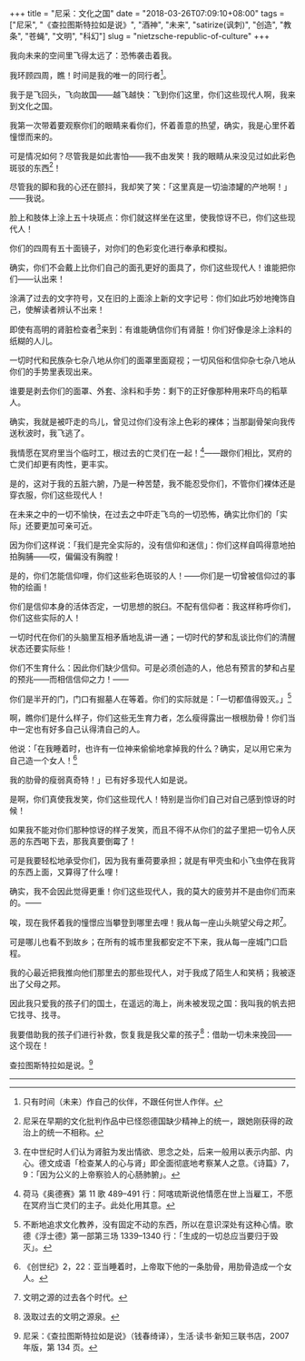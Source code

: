 +++
title = "尼采：文化之国"
date = "2018-03-26T07:09:10+08:00"
tags = ["尼采", "《查拉图斯特拉如是说》", "酒神", "未来", "satirize(讽刺)", "创造", "教条", "苍蝇", "文明", "科幻"]
slug = "nietzsche-republic-of-culture"
+++

我向未来的空间里飞得太远了：恐怖袭击着我。

我环顾四周，瞧！时间是我的唯一的同行者[^1]。

我于是飞回头，飞向故国——越飞越快：飞到你们这里，你们这些现代人啊，我来到文化之国。

我第一次带着要观察你们的眼睛来看你们，怀着善意的热望，确实，我是心里怀着憧憬而来的。

可是情况如何？尽管我是如此害怕——我不由发笑！我的眼睛从来没见过如此彩色斑驳的东西[^2]！

尽管我的脚和我的心还在颤抖，我却笑了笑：「这里真是一切油漆罐的产地啊！」——我说。

脸上和肢体上涂上五十块斑点：你们就这样坐在这里，使我惊讶不已，你们这些现代人！

你们的四周有五十面镜子，对你们的色彩变化进行奉承和模拟。

确实，你们不会戴上比你们自己的面孔更好的面具了，你们这些现代人！谁能把你们——认出来！

涂满了过去的文字符号，又在旧的上面涂上新的文字记号：你们如此巧妙地掩饰自己，使解读者辨认不出来！

即使有高明的肾脏检查者[^3]来到：有谁能确信你们有肾脏！你们好像是涂上涂料的纸糊的人儿。

一切时代和民族杂七杂八地从你们的面罩里面窥视；一切风俗和信仰杂七杂八地从你们的手势里表现出来。

谁要是剥去你们的面罩、外套、涂料和手势：剩下的正好像那种用来吓鸟的稻草人。

确实，我就是被吓走的鸟儿，曾见过你们没有涂上色彩的裸体；当那副骨架向我传送秋波时，我飞逃了。

我情愿在冥府里当个临时工，根过去的亡灵们在一起！[^4]——跟你们相比，冥府的亡灵们却更有肉性，更丰实。

是的，这对于我的五脏六腑，乃是一种苦楚，我不能忍受你们，不管你们裸体还是穿衣服，你们这些现代人！

在未来之中的一切不愉快，在过去之中吓走飞鸟的一切恐怖，确实比你们的「实际」还要更加可亲可近。

因为你们这样说：「我们是完全实际的，没有信仰和迷信」：你们这样自鸣得意地拍拍胸脯——哎，偏偏没有胸膛！

是的，你们怎能信仰哩，你们这些彩色斑驳的人！——你们是一切曾被信仰过的事物的绘画！

你们是信仰本身的活体否定，一切思想的脱臼。不配有信仰者：我这样称呼你们，你们这些实际的人！

一切时代在你们的头脑里互相矛盾地乱讲一通；一切时代的梦和乱谈比你们的清醒状态还要实际些！

你们不生育什么：因此你们缺少信仰。可是必须创造的人，他总有预言的梦和占星的预兆——而相信信仰之力！——

你们是半开的门，门口有掘墓人在等着。你们的实际就是：「一切都值得毁灭。」[^5]

啊，瞧你们是什么样子，你们这些无生育力者，怎么瘦得露出一根根肋骨！你们当中一定也有好多自己认得清自己的人。

他说：「在我睡着时，也许有一位神来偷偷地拿掉我的什么？确实，足以用它来为自己造一个女人！[^6]

我的肋骨的瘦弱真奇特！」已有好多现代人如是说。

是啊，你们真使我发笑，你们这些现代人！特别是当你们自己对自己感到惊讶的时候！

如果我不能对你们那种惊讶的样子发笑，而且不得不从你们的盆子里把一切令人厌恶的东西喝下去，那我真要倒霉了！

可是我要轻松地承受你们，因为我有重荷要承担；就是有甲壳虫和小飞虫停在我背的东西上面，又算得了什么哩！

确实，我不会因此觉得更重！你们这些现代人，我的莫大的疲劳并不是由你们而来的。——

唉，现在我怀着我的憧憬应当攀登到哪里去哩！我从每一座山头眺望父母之邦[^7]。

可是哪儿也看不到故乡；在所有的城市里我都安定不下来，我从每一座城门口启程。

我的心最近把我推向他们那里去的那些现代人，对于我成了陌生人和笑柄；我被逐出了父母之邦。

因此我只爱我的孩子们的国土，在遥远的海上，尚未被发现之国：我叫我的帆去把它找寻、找寻。

我要借助我的孩子们进行补救，恢复我是我父辈的孩子[^8]：借助一切未来挽回——这个现在！

查拉图斯特拉如是说。[^9]

---

[^1]: 只有时间（未来）作自己的伙伴，不跟任何世人作伴。
[^2]: 尼采在早期的文化批判作品中已怪怨德国缺少精神上的统一，跟她刚获得的政治上的统一不相称。
[^3]: 在中世纪时人们认为肾脏为发出情欲、思念之处，后来一般用以表示内部、内心。德文成语「检查某人的心与肾」即全面彻底地考察某人之意。《诗篇》7，9：「因为公义的上帝察验人的心肠肺腑」。
[^4]: 荷马《奥德赛》第 11 歌 489–491 行：阿喀琉斯说他情愿在世上当雇工，不愿在冥府当亡灵们的主子。此处化用其意。
[^5]: 不断地追求文化教养，没有固定不动的东西，所以在意识深处有这种心情。歌德《浮士德》第一部第三场 1339–1340 行：「生成的一切总应当要归于毁灭」。
[^6]: 《创世纪》2，22：亚当睡着时，上帝取下他的一条肋骨，用肋骨造成一个女人。
[^7]: 文明之源的过去各个时代。
[^8]: 汲取过去的文明之源泉。
[^9]: 尼采：《查拉图斯特拉如是说》（钱春绮译），生活·读书·新知三联书店，2007 年版，第 134 页。
